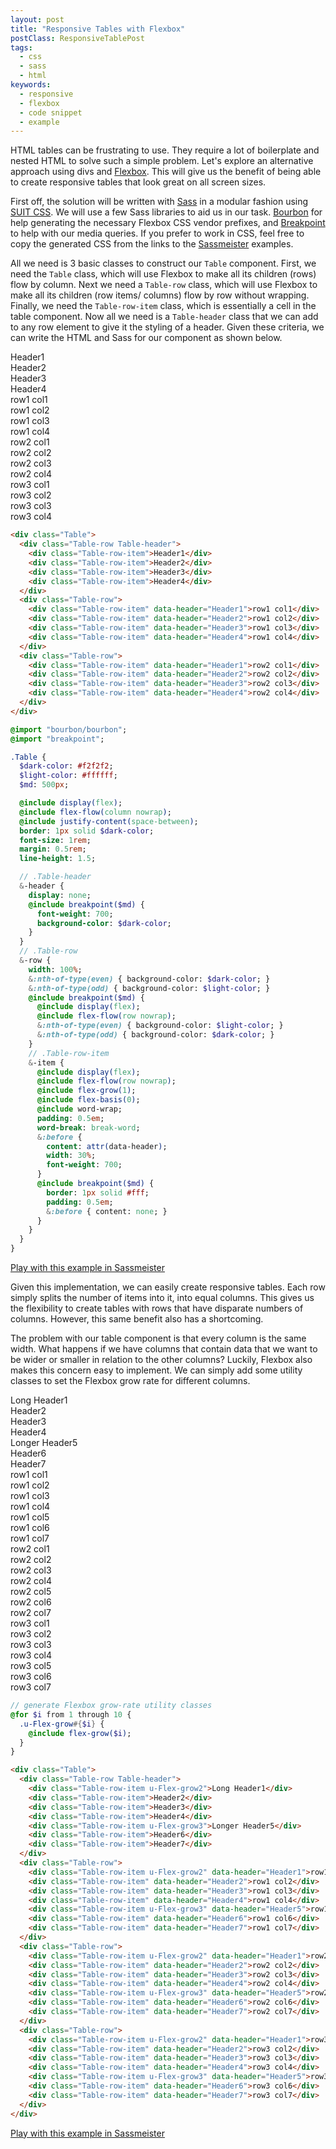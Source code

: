 ```yaml
---
layout: post
title: "Responsive Tables with Flexbox"
postClass: ResponsiveTablePost
tags:
  - css
  - sass
  - html
keywords:
  - responsive
  - flexbox
  - code snippet
  - example
---
```


HTML tables can be frustrating to use. They require a lot of boilerplate and nested HTML to solve such a simple problem. Let's explore an alternative approach using divs and [Flexbox](https://developer.mozilla.org/en-US/docs/Web/Guide/CSS/Flexible_boxes). This will give us the benefit of being able to create responsive tables that look great on all screen sizes.

<!--more-->

First off, the solution will be written with [Sass](http://sass-lang.com/) in a modular fashion using [SUIT CSS](/2014/08/25/modular-css-with-suitcss/). We will use a few Sass libraries to aid us in our task. [Bourbon](http://bourbon.io/) for help generating the necessary Flexbox CSS vendor prefixes, and [Breakpoint](http://breakpoint-sass.com/) to help with our media queries. If you prefer to work in CSS, feel free to copy the generated CSS from the links to the [Sassmeister](http://sassmeister.com/gist/b38aca96fc6024a28514) examples.

All we need is 3 basic classes to construct our `Table` component. First, we need the `Table` class, which will use Flexbox to make all its children (rows) flow by column. Next we need a `Table-row` class, which will use Flexbox to make all its children (row items/ columns) flow by row without wrapping. Finally, we need the `Table-row-item` class, which is essentially a cell in the table component. Now all we need is a `Table-header` class that we can add to any row element to give it the styling of a header. Given these criteria, we can write the HTML and Sass for our component as shown below.

<div class="Table">
  <div class="Table-row Table-header">
    <div class="Table-row-item">Header1</div>
    <div class="Table-row-item">Header2</div>
    <div class="Table-row-item">Header3</div>
    <div class="Table-row-item">Header4</div>
  </div>
  <div class="Table-row">
    <div class="Table-row-item" data-header="Header1">row1 col1</div>
    <div class="Table-row-item" data-header="Header2">row1 col2</div>
    <div class="Table-row-item" data-header="Header3">row1 col3</div>
    <div class="Table-row-item" data-header="Header4">row1 col4</div>
  </div>
  <div class="Table-row">
    <div class="Table-row-item" data-header="Header1">row2 col1</div>
    <div class="Table-row-item" data-header="Header2">row2 col2</div>
    <div class="Table-row-item" data-header="Header3">row2 col3</div>
    <div class="Table-row-item" data-header="Header4">row2 col4</div>
  </div>
  <div class="Table-row">
    <div class="Table-row-item" data-header="Header1">row3 col1</div>
    <div class="Table-row-item" data-header="Header2">row3 col2</div>
    <div class="Table-row-item" data-header="Header3">row3 col3</div>
    <div class="Table-row-item" data-header="Header4">row3 col4</div>
  </div>
</div>

```html
<div class="Table">
  <div class="Table-row Table-header">
    <div class="Table-row-item">Header1</div>
    <div class="Table-row-item">Header2</div>
    <div class="Table-row-item">Header3</div>
    <div class="Table-row-item">Header4</div>
  </div>
  <div class="Table-row">
    <div class="Table-row-item" data-header="Header1">row1 col1</div>
    <div class="Table-row-item" data-header="Header2">row1 col2</div>
    <div class="Table-row-item" data-header="Header3">row1 col3</div>
    <div class="Table-row-item" data-header="Header4">row1 col4</div>
  </div>
  <div class="Table-row">
    <div class="Table-row-item" data-header="Header1">row2 col1</div>
    <div class="Table-row-item" data-header="Header2">row2 col2</div>
    <div class="Table-row-item" data-header="Header3">row2 col3</div>
    <div class="Table-row-item" data-header="Header4">row2 col4</div>
  </div>
</div>
```

```sass
@import "bourbon/bourbon";
@import "breakpoint";

.Table {
  $dark-color: #f2f2f2;
  $light-color: #ffffff;
  $md: 500px;

  @include display(flex);
  @include flex-flow(column nowrap);
  @include justify-content(space-between);
  border: 1px solid $dark-color;
  font-size: 1rem;
  margin: 0.5rem;
  line-height: 1.5;

  // .Table-header
  &-header {
    display: none;
    @include breakpoint($md) {
      font-weight: 700;
      background-color: $dark-color;
    }
  }
  // .Table-row
  &-row {
    width: 100%;
    &:nth-of-type(even) { background-color: $dark-color; }
    &:nth-of-type(odd) { background-color: $light-color; }
    @include breakpoint($md) {
      @include display(flex);
      @include flex-flow(row nowrap);
      &:nth-of-type(even) { background-color: $light-color; }
      &:nth-of-type(odd) { background-color: $dark-color; }
    }
    // .Table-row-item
    &-item {
      @include display(flex);
      @include flex-flow(row nowrap);
      @include flex-grow(1);
      @include flex-basis(0);
      @include word-wrap;
      padding: 0.5em;
      word-break: break-word;
      &:before {
        content: attr(data-header);
        width: 30%;
        font-weight: 700;
      }
      @include breakpoint($md) {
        border: 1px solid #fff;
        padding: 0.5em;
        &:before { content: none; }
      }
    }
  }
}
```

[Play with this example in Sassmeister](http://sassmeister.com/gist/b38aca96fc6024a28514)

Given this implementation, we can easily create responsive tables. Each row simply splits the number of items into it, into equal columns. This gives us the flexibility to create tables with rows that have disparate numbers of columns. However, this same benefit also has a shortcoming.

The problem with our table component is that every column is the same width. What happens if we have columns that contain data that we want to be wider or smaller in relation to the other columns? Luckily, Flexbox also makes this concern easy to implement. We can simply add some utility classes to set the Flexbox grow rate for different columns.

<div class="Table">
  <div class="Table-row Table-header">
    <div class="Table-row-item u-Flex-grow2">Long Header1</div>
    <div class="Table-row-item">Header2</div>
    <div class="Table-row-item">Header3</div>
    <div class="Table-row-item">Header4</div>
    <div class="Table-row-item u-Flex-grow3">Longer Header5</div>
    <div class="Table-row-item">Header6</div>
    <div class="Table-row-item">Header7</div>
  </div>
  <div class="Table-row">
    <div class="Table-row-item u-Flex-grow2" data-header="Header1">row1 col1</div>
    <div class="Table-row-item" data-header="Header2">row1 col2</div>
    <div class="Table-row-item" data-header="Header3">row1 col3</div>
    <div class="Table-row-item" data-header="Header4">row1 col4</div>
    <div class="Table-row-item u-Flex-grow3" data-header="Header5">row1 col5</div>
    <div class="Table-row-item" data-header="Header6">row1 col6</div>
    <div class="Table-row-item" data-header="Header7">row1 col7</div>
  </div>
  <div class="Table-row">
    <div class="Table-row-item u-Flex-grow2" data-header="Header1">row2 col1</div>
    <div class="Table-row-item" data-header="Header2">row2 col2</div>
    <div class="Table-row-item" data-header="Header3">row2 col3</div>
    <div class="Table-row-item" data-header="Header4">row2 col4</div>
    <div class="Table-row-item u-Flex-grow3" data-header="Header5">row2 col5</div>
    <div class="Table-row-item" data-header="Header6">row2 col6</div>
    <div class="Table-row-item" data-header="Header7">row2 col7</div>
  </div>
  <div class="Table-row">
    <div class="Table-row-item u-Flex-grow2" data-header="Header1">row3 col1</div>
    <div class="Table-row-item" data-header="Header2">row3 col2</div>
    <div class="Table-row-item" data-header="Header3">row3 col3</div>
    <div class="Table-row-item" data-header="Header4">row3 col4</div>
    <div class="Table-row-item u-Flex-grow3" data-header="Header5">row3 col5</div>
    <div class="Table-row-item" data-header="Header6">row3 col6</div>
    <div class="Table-row-item" data-header="Header7">row3 col7</div>
  </div>
</div>

```sass
// generate Flexbox grow-rate utility classes
@for $i from 1 through 10 {
  .u-Flex-grow#{$i} {
    @include flex-grow($i);
  }
}
```

```html
<div class="Table">
  <div class="Table-row Table-header">
    <div class="Table-row-item u-Flex-grow2">Long Header1</div>
    <div class="Table-row-item">Header2</div>
    <div class="Table-row-item">Header3</div>
    <div class="Table-row-item">Header4</div>
    <div class="Table-row-item u-Flex-grow3">Longer Header5</div>
    <div class="Table-row-item">Header6</div>
    <div class="Table-row-item">Header7</div>
  </div>
  <div class="Table-row">
    <div class="Table-row-item u-Flex-grow2" data-header="Header1">row1 col1</div>
    <div class="Table-row-item" data-header="Header2">row1 col2</div>
    <div class="Table-row-item" data-header="Header3">row1 col3</div>
    <div class="Table-row-item" data-header="Header4">row1 col4</div>
    <div class="Table-row-item u-Flex-grow3" data-header="Header5">row1 col5</div>
    <div class="Table-row-item" data-header="Header6">row1 col6</div>
    <div class="Table-row-item" data-header="Header7">row1 col7</div>
  </div>
  <div class="Table-row">
    <div class="Table-row-item u-Flex-grow2" data-header="Header1">row2 col1</div>
    <div class="Table-row-item" data-header="Header2">row2 col2</div>
    <div class="Table-row-item" data-header="Header3">row2 col3</div>
    <div class="Table-row-item" data-header="Header4">row2 col4</div>
    <div class="Table-row-item u-Flex-grow3" data-header="Header5">row2 col5</div>
    <div class="Table-row-item" data-header="Header6">row2 col6</div>
    <div class="Table-row-item" data-header="Header7">row2 col7</div>
  </div>
  <div class="Table-row">
    <div class="Table-row-item u-Flex-grow2" data-header="Header1">row3 col1</div>
    <div class="Table-row-item" data-header="Header2">row3 col2</div>
    <div class="Table-row-item" data-header="Header3">row3 col3</div>
    <div class="Table-row-item" data-header="Header4">row3 col4</div>
    <div class="Table-row-item u-Flex-grow3" data-header="Header5">row3 col5</div>
    <div class="Table-row-item" data-header="Header6">row3 col6</div>
    <div class="Table-row-item" data-header="Header7">row3 col7</div>
  </div>
</div>
```

[Play with this example in Sassmeister](http://sassmeister.com/gist/de4eab2113204729ea50)
